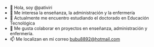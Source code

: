 - 👋 Hola, soy @pativiri
- 👀 Me interesa la enseñanza, la administración y la enfermería
- 🌱 Actualmente me encuentro estudiando el doctorado en Educación Tecnológica
- 💞️ Me gusta colaborar en proyectos en enseñanza, administración y enfermería.
- 📫 Me localizan en mi correo bubu8892@hotmail.com


<!---
pativiri/pativiri is a ✨ special ✨ repository because its `README.md` (this file) appears on your GitHub profile.
You can click the Preview link to take a look at your changes.
--->
